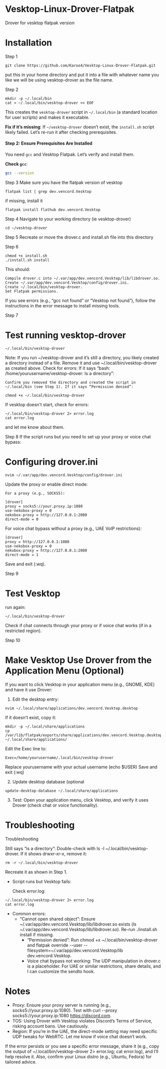 # Vesktop-Linux-Drover-Flatpak
Drover for vesktop flatpak version

# Installation
Step 1
```
git clone https://github.com/Karoo4/Vesktop-Linux-Drover-Flatpak.git
```
put this in your home directory and put it into a file with whatever name you like we will be using vesktop-drover as the file name.

Step 2
```
mkdir -p ~/.local/bin
cat > ~/.local/bin/vesktop-drover << EOF
```
This creates the `vesktop-drover` script in `~/.local/bin` (a standard location for user scripts) and makes it executable.

 **Fix if it’s missing**:
If `~/vesktop-drover` doesn’t exist, the `install.sh` script likely failed. Let’s re-run it after checking prerequisites.

#### Step 2: Ensure Prerequisites Are Installed
You need `gcc` and Vesktop Flatpak. Let’s verify and install them.

 **Check `gcc`**:
```bash
gcc --version
```

Step 3
Make sure you have the flatpak version of vesktop
```
flatpak list | grep dev.vencord.Vesktop
```
if missing, install it
```
flatpak install flathub dev.vencord.Vesktop
```

Step 4
Navigate to your working directory (ie vesktop-drover)
```
cd ~/vesktop-drover
```

Step 5
Recreate or move the drover.c and install.sh file into this directory

Step 6
```
chmod +x install.sh
./install.sh install
```
This should:

    Compile drover.c into ~/.var/app/dev.vencord.Vesktop/lib/libdrover.so.
    Create ~/.var/app/dev.vencord.Vesktop/config/drover.ini.
    Create ~/.local/bin/vesktop-drover.
    Set Flatpak permissions.
If you see errors (e.g., “gcc not found” or “Vesktop not found”), follow the instructions in the error message to install missing tools.

Step 7
# Test running vesktop-drover
```
~/.local/bin/vesktop-drover
```
Note: If you run ~/vesktop-drover and it’s still a directory, you likely created a directory instead of a file. Remove it and use ~/.local/bin/vesktop-drover as created above.
Check for errors: If it says “bash: /home/yourusername/vesktop-drover: Is a directory”:

    Confirm you removed the directory and created the script in ~/.local/bin (see Step 1). If it says “Permission denied”:
```
chmod +x ~/.local/bin/vesktop-drover
```
If vesktop doesn't start, check for errors:
```
~/.local/bin/vesktop-drover 2> error.log
cat error.log
```
and let me know about them.

Step 8
If the script runs but you need to set up your proxy or voice chat bypass:
# Configuring drover.ini
```
nvim ~/.var/app/dev.vencord.Vesktop/config/drover.ini
```
Update the proxy or enable direct mode:

    For a proxy (e.g., SOCKS5):
```
[drover]
proxy = socks5://your.proxy.ip:1080
use-nekobox-proxy = 0
nekobox-proxy = http://127.0.0.1:2080
direct-mode = 0
```
For voice chat bypass without a proxy (e.g., UAE VoIP restrictions):

```
[drover]
proxy = http://127.0.0.1:1080
use-nekobox-proxy = 0
nekobox-proxy = http://127.0.0.1:2080
direct-mode = 1
```
Save and exit (:wq).

Step 9
# Test Vesktop
run again:
```
~/.local/bin/vesktop-drover
```
Check if chat connects through your proxy or if voice chat works (if in a restricted region).

Step 10
# Make Vesktop Use Drover from the Application Menu (Optional)
If you want to click Vesktop in your application menu (e.g., GNOME, KDE) and have it use Drover:

1. Edit the desktop entry:
```
nvim ~/.local/share/applications/dev.vencord.Vesktop.desktop
```
If it doesn’t exist, copy it:
```
mkdir -p ~/.local/share/applications
cp /var/lib/flatpak/exports/share/applications/dev.vencord.Vesktop.desktop ~/.local/share/applications/
```
Edit the Exec line to:
```
Exec=/home/yourusername/.local/bin/vesktop-drover
```
Replace yourusername with your actual username (echo $USER) Save and exit (:wq)

2. Update desktop database (optional
```
update-desktop-database ~/.local/share/applications
```
3. Test: Open your application menu, click Vesktop, and verify it uses Drover (check chat or voice functionality).

# Troubleshooting
Troubleshooting

Still says “is a directory”:
    Double-check with ls -l ~/.local/bin/vesktop-drover. If it shows drwxr-xr-x, remove it:
```
rm -r ~/.local/bin/vesktop-drover
```
Recreate it as shown in Step 1.

* Script runs but Vesktop fails:

    Check error.log:
```
~/.local/bin/vesktop-drover 2> error.log
cat error.log
```
  
  * Common errors:
    * “Cannot open shared object”: Ensure ~/.var/app/dev.vencord.Vesktop/lib/libdrover.so exists (ls ~/.var/app/dev.vencord.Vesktop/lib/libdrover.so). Re-run ./install.sh install if missing.
      * “Permission denied”: Run chmod +x ~/.local/bin/vesktop-drover and flatpak override --user --filesystem=~/.var/app/dev.vencord.Vesktop/lib dev.vencord.Vesktop.
      * Voice chat bypass not working: The UDP manipulation in drover.c is a placeholder. For UAE or similar restrictions, share details, and I can customize the sendto hook.

# Notes

* Proxy: Ensure your proxy server is running (e.g., socks5://your.proxy.ip:1080). Test with curl --proxy socks5://your.proxy.ip:1080 https://discord.com.
* TOS: Using Drover with Vesktop violates Discord’s Terms of Service, risking account bans. Use cautiously.
* Region: If you’re in the UAE, the direct-mode setting may need specific UDP tweaks for WebRTC. Let me know if voice chat doesn’t work.

If the error persists or you see a specific error message, share it (e.g., copy the output of ~/.local/bin/vesktop-drover 2> error.log; cat error.log), and I’ll help resolve it. Also, confirm your Linux distro (e.g., Ubuntu, Fedora) for tailored advice.
